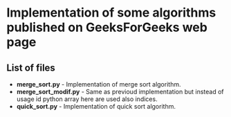 # Implementation of some algorithms published on GeeksForGeeks web page

## List of files
* **merge_sort.py** - Implementation of merge sort algorithm.
* **merge_sort_modif.py** - Same as previoud implementation but instead of usage id python array here are used also indices.
* **quick_sort.py** - Implementation of quick sort algorithm.


